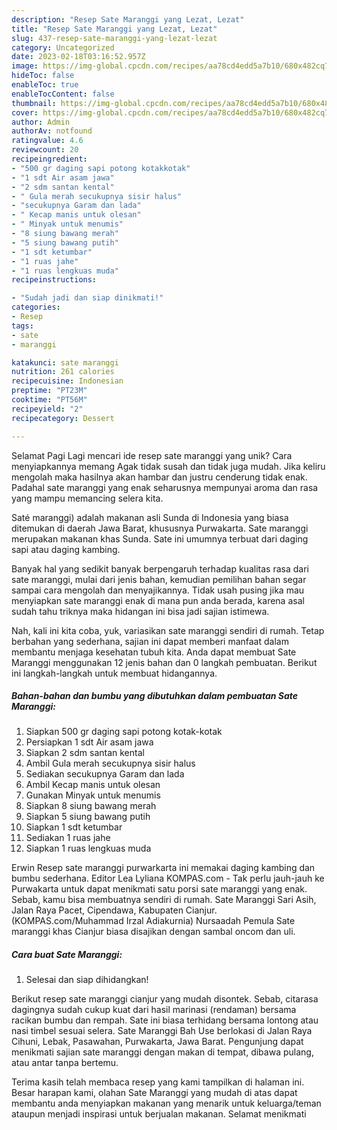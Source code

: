 ```yaml
---
description: "Resep Sate Maranggi yang Lezat, Lezat"
title: "Resep Sate Maranggi yang Lezat, Lezat"
slug: 437-resep-sate-maranggi-yang-lezat-lezat
category: Uncategorized
date: 2023-02-18T03:16:52.957Z
image: https://img-global.cpcdn.com/recipes/aa78cd4edd5a7b10/680x482cq70/sate-maranggi-foto-resep-utama.jpg
hideToc: false
enableToc: true
enableTocContent: false
thumbnail: https://img-global.cpcdn.com/recipes/aa78cd4edd5a7b10/680x482cq70/sate-maranggi-foto-resep-utama.jpg
cover: https://img-global.cpcdn.com/recipes/aa78cd4edd5a7b10/680x482cq70/sate-maranggi-foto-resep-utama.jpg
author: Admin
authorAv: notfound
ratingvalue: 4.6
reviewcount: 20
recipeingredient:
- "500 gr daging sapi potong kotakkotak"
- "1 sdt Air asam jawa"
- "2 sdm santan kental"
- " Gula merah secukupnya sisir halus"
- "secukupnya Garam dan lada"
- " Kecap manis untuk olesan"
- " Minyak untuk menumis"
- "8 siung bawang merah"
- "5 siung bawang putih"
- "1 sdt ketumbar"
- "1 ruas jahe"
- "1 ruas lengkuas muda"
recipeinstructions:

- "Sudah jadi dan siap dinikmati!"
categories:
- Resep
tags:
- sate
- maranggi

katakunci: sate maranggi 
nutrition: 261 calories
recipecuisine: Indonesian
preptime: "PT23M"
cooktime: "PT56M"
recipeyield: "2"
recipecategory: Dessert

---
```



Selamat Pagi Lagi mencari ide resep sate maranggi yang unik? Cara menyiapkannya memang Agak tidak susah dan tidak juga mudah. Jika keliru mengolah maka hasilnya akan hambar dan justru cenderung tidak enak. Padahal sate maranggi yang enak seharusnya mempunyai aroma dan rasa yang mampu memancing selera kita.


Saté maranggi) adalah makanan asli Sunda di Indonesia yang biasa ditemukan di daerah Jawa Barat, khususnya Purwakarta. Sate maranggi merupakan makanan khas Sunda. Sate ini umumnya terbuat dari daging sapi atau daging kambing.

Banyak hal yang sedikit banyak berpengaruh terhadap kualitas rasa dari sate maranggi, mulai dari jenis bahan, kemudian pemilihan bahan segar sampai cara mengolah dan menyajikannya. Tidak usah pusing jika mau menyiapkan sate maranggi enak di mana pun anda berada, karena asal sudah tahu triknya maka hidangan ini bisa jadi sajian istimewa.


Nah, kali ini kita coba, yuk, variasikan sate maranggi sendiri di rumah. Tetap berbahan yang sederhana, sajian ini dapat memberi manfaat dalam membantu menjaga kesehatan tubuh kita. Anda dapat membuat Sate Maranggi menggunakan 12 jenis bahan dan 0 langkah pembuatan. Berikut ini langkah-langkah untuk membuat hidangannya.

<!--inarticleads1-->

##### Bahan-bahan dan bumbu yang dibutuhkan dalam pembuatan Sate Maranggi:

1. Siapkan 500 gr daging sapi potong kotak-kotak
1. Persiapkan 1 sdt Air asam jawa
1. Siapkan 2 sdm santan kental
1. Ambil  Gula merah secukupnya sisir halus
1. Sediakan secukupnya Garam dan lada
1. Ambil  Kecap manis untuk olesan
1. Gunakan  Minyak untuk menumis
1. Siapkan 8 siung bawang merah
1. Siapkan 5 siung bawang putih
1. Siapkan 1 sdt ketumbar
1. Sediakan 1 ruas jahe
1. Siapkan 1 ruas lengkuas muda


Erwin Resep sate maranggi purwarkarta ini memakai daging kambing dan bumbu sederhana. Editor Lea Lyliana KOMPAS.com - Tak perlu jauh-jauh ke Purwakarta untuk dapat menikmati satu porsi sate maranggi yang enak. Sebab, kamu bisa membuatnya sendiri di rumah. Sate Maranggi Sari Asih, Jalan Raya Pacet, Cipendawa, Kabupaten Cianjur. (KOMPAS.com/Muhammad Irzal Adiakurnia) Nursaadah Pemula Sate maranggi khas Cianjur biasa disajikan dengan sambal oncom dan uli. 

<!--inarticleads2-->

##### Cara buat Sate Maranggi:


1. Selesai dan siap dihidangkan!

Berikut resep sate maranggi cianjur yang mudah disontek. Sebab, citarasa dagingnya sudah cukup kuat dari hasil marinasi (rendaman) bersama racikan bumbu dan rempah. Sate ini biasa terhidang bersama lontong atau nasi timbel sesuai selera. Sate Maranggi Bah Use berlokasi di Jalan Raya Cihuni, Lebak, Pasawahan, Purwakarta, Jawa Barat. Pengunjung dapat menikmati sajian sate maranggi dengan makan di tempat, dibawa pulang, atau antar tanpa bertemu. 

Terima kasih telah membaca resep yang kami tampilkan di halaman ini. Besar harapan kami, olahan Sate Maranggi yang mudah di atas dapat membantu anda menyiapkan makanan yang menarik untuk keluarga/teman ataupun menjadi inspirasi untuk berjualan makanan. Selamat menikmati

